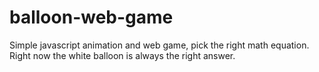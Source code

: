 # balloon-web-game

Simple javascript animation and web game, pick the right math equation. Right now the white balloon is always the right answer.

